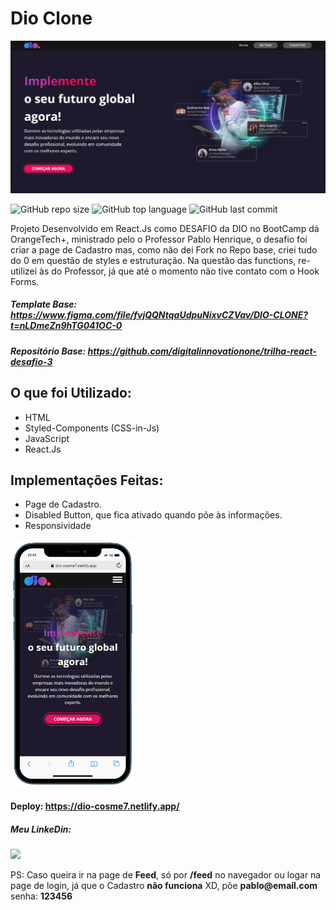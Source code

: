 # Dio Clone
<img width="600" src="src/Assets/Demo/Desktop_DEMO.png" alt='Desktop' title="Desktop"/>

![GitHub repo size](https://img.shields.io/github/repo-size/cosme7/DIO_Clone-OrangeTech?color=purple&style=for-the-badge)
![GitHub top language](https://img.shields.io/github/languages/top/cosme7/DIO_Clone-OrangeTech?color=purple&style=for-the-badge)
![GitHub last commit](https://img.shields.io/github/last-commit/cosme7/DIO_Clone-OrangeTech?color=purple&style=for-the-badge)

Projeto Desenvolvido em React.Js como DESAFIO da DIO no BootCamp dá OrangeTech+, ministrado pelo o Professor Pablo Henrique, o desafio foi criar a page de Cadastro mas, como não dei Fork no Repo base, criei tudo do 0 em questão de styles e estruturação. Na questão das functions, re-utilizei às do Professor, já que até o momento não tive contato com o Hook Forms.

##### Template Base: https://www.figma.com/file/fvjQQNtqaUdpuNixvCZVav/DIO-CLONE?t=nLDmeZn9hTG041OC-0

##### Repositório Base: https://github.com/digitalinnovationone/trilha-react-desafio-3

## O que foi Utilizado:
* HTML
* Styled-Components (CSS-in-Js)
* JavaScript
* React.Js

## Implementações Feitas:
* Page de Cadastro.
* Disabled Button, que fica ativado quando põe às informações.
* Responsividade
<img width="200" src="src/Assets/Demo/Mobile_DEMO.png" alt='Mobile' title="Mobile"/>

#### Deploy: https://dio-cosme7.netlify.app/

##### Meu LinkeDin: 
<a href="https://www.linkedin.com/in/cosme-da-silva-leite-08baa3219/" target="_blank"><img src="https://img.shields.io/badge/-LinkedIn-%230077B5?style=for-the-badge&logo=linkedin&logoColor=white" target="_blank"></a>

<p>PS: Caso queira ir na page de <strong>Feed</strong>, só por <strong>/feed</strong> no navegador ou logar na page de login, já que o Cadastro <strong>não funciona</strong> XD, põe <strong>pablo@email.com</strong> senha: <strong>123456</strong></p>